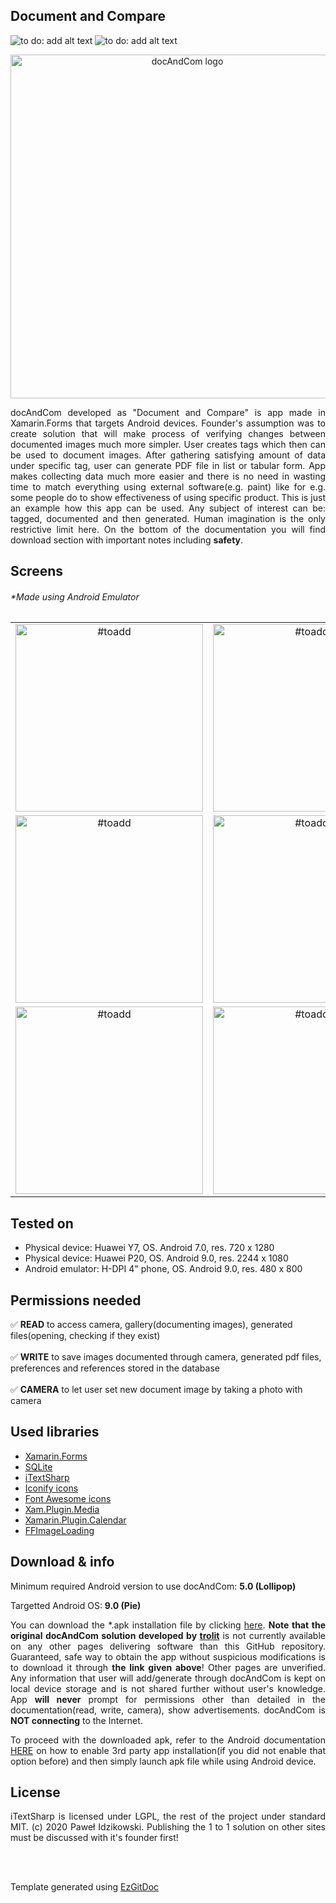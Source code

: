 <h2>Document and Compare</h2>

<img src="https://img.shields.io/badge/Platform-Android-red?color=2DE22B&style=flat-square" alt="to do: add alt text"/> <img src="https://img.shields.io/badge/Supported languages-EN,%20PL-red?color=E41570&style=flat-square" alt="to do: add alt text"/>

<p align="center"><img src="https://github.com/trolit/document-and-compare/blob/storage/images/github_1.png" width="550" alt="docAndCom logo"></p>

<p align="justify">docAndCom developed as "Document and Compare" is app made in Xamarin.Forms that targets Android devices. Founder's assumption was to create solution that will make process of verifying changes between documented images much more simpler. User creates tags which then can be used to document images. After gathering satisfying amount of data under specific tag, user can generate PDF file in list or tabular form. App makes collecting data much more easier and there is no need in wasting time to match everything using external software(e.g. paint) like  for e.g. some people do to show effectiveness of using specific product. This is just an example how this app can be used. Any subject of interest can be: tagged, documented and then generated. Human imagination is the only restrictive limit here. On the bottom of the documentation you will find download section with important notes including <strong>safety</strong>. </p>

<h2>Screens</h2>
<h6>*Made using Android Emulator </h6>

| | | | |
| :---: | :---: | :---: | :---: |
| <img src="https://github.com/trolit/document-and-compare/blob/storage/images/screen1.png" alt="#toadd" height="300"/> | <img src="https://github.com/trolit/document-and-compare/blob/storage/images/screen2.png" alt="#toadd" height="300"/> | <img src="https://github.com/trolit/document-and-compare/blob/storage/images/screen3.png" alt="#toadd" height="300"/> | <img src="https://github.com/trolit/document-and-compare/blob/storage/images/screen4.png" alt="#toadd" height="300"/> |
| <img src="https://github.com/trolit/document-and-compare/blob/storage/images/screen5.png" alt="#toadd" height="300"/> | <img src="https://github.com/trolit/document-and-compare/blob/storage/images/screen6.png" alt="#toadd" height="300"/> | <img src="https://github.com/trolit/document-and-compare/blob/storage/images/screen7.png" alt="#toadd" height="300"/> | <img src="https://github.com/trolit/document-and-compare/blob/storage/images/screen8.png" alt="#toadd" height="300"/> |
| <img src="https://github.com/trolit/document-and-compare/blob/storage/images/screen9.png" alt="#toadd" height="300"/> | <img src="https://github.com/trolit/document-and-compare/blob/storage/images/screen10.png" alt="#toadd" height="300"/> | <img src="https://github.com/trolit/document-and-compare/blob/storage/images/screen11.png" alt="#toadd" height="300"/> | <img src="https://github.com/trolit/document-and-compare/blob/storage/images/screen12.png" alt="#toadd" height="300"/> |
<!-- For image table, it's highly recommended to have the same resolution images. 
 To find best results(no stretches, equal cells), both axis should be adjusted manually. -->

<h2>Tested on</h2>

- Physical device: Huawei Y7, OS. Android 7.0, res. 720 x 1280
- Physical device: Huawei P20, OS. Android 9.0, res. 2244 x 1080
- Android emulator: H-DPI 4" phone, OS. Android 9.0, res. 480 x 800

<h2>Permissions needed</h2>

:white_check_mark: <strong>READ</strong> to access camera, gallery(documenting images), generated files(opening, checking if they exist) <br><br>
:white_check_mark: <strong>WRITE</strong> to save images documented through camera, generated pdf files, preferences and references stored in the database<br><br>
:white_check_mark: <strong>CAMERA</strong> to let user set new document image by taking a photo with camera <br>
<!-- If you did not specify icon, simply overwrite Id put between : : characters with desired icon name -->
<!-- Supported by GitHub icon list can be found here: https://gist.github.com/rxaviers/7360908 -->

<h2>Used libraries</h2>

- <a href="https://github.com/xamarin/Xamarin.Forms">Xamarin.Forms</a>
- <a href="https://github.com/sqlite/sqlite">SQLite</a>
- <a href="https://github.com/schourode/iTextSharp-LGPL">iTextSharp</a>
- <a href="https://iconify.design">Iconify icons</a>
- <a href="https://fontawesome.com/">Font Awesome icons</a>
- <a href="https://github.com/jamesmontemagno/MediaPlugin">Xam.Plugin.Media</a>
- <a href="https://github.com/lilcodelab/Xamarin.Plugin.Calendar">Xamarin.Plugin.Calendar</a>
- <a href="https://github.com/luberda-molinet/FFImageLoading">FFImageLoading</a>

<h2>Download & info</h2>

Minimum required Android version to use docAndCom: <strong>5.0 (Lollipop)</strong>

Targetted Android OS: <strong>9.0 (Pie)</strong>

<p align="justify">You can download the *.apk installation file by clicking <a href="https://github.com/trolit/document-and-compare/releases/download/v1.0/docAndCom.apk">here</a>. <strong>Note that the original docAndCom solution developed by <a href="https://github.com/trolit">trolit</a></strong> is not currently available on any other pages delivering software than this GitHub repository. Guaranteed, safe way to obtain the app without suspicious modifications is to download it through <strong>the link given above</strong>! Other pages are unverified. Any information that user will add/generate through docAndCom is kept on local device storage and is not shared further without user's knowledge. App <strong>will never</strong> prompt for permissions other than detailed in the documentation(read, write, camera), show advertisements. docAndCom is <strong>NOT connecting</strong> to the Internet. </p>

<p align="justify">To proceed with the downloaded apk, refer to the Android documentation <a href="https://developer.android.com/studio/publish#publishing-unknown">HERE</a> on how to enable 3rd party app installation(if you did not enable that option before) and then simply launch apk file while using Android device. </p>

<h2>License</h2>

<p align="justify">iTextSharp is licensed under LGPL, the rest of the project under standard MIT. (c) 2020 Paweł Idzikowski. Publishing the 1 to 1 solution on other sites must be discussed with it's founder first!</p>

<br/>
<br/>

Template generated using <a href="https://github.com/trolit/EzGitDoc">EzGitDoc</a>
